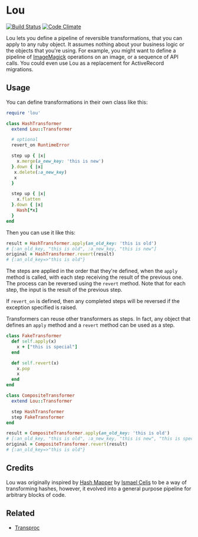 Lou
===

[![Build Status](https://travis-ci.org/iainbeeston/lou.svg?branch=master)](https://travis-ci.org/iainbeeston/lou)
[![Code Climate](https://codeclimate.com/github/iainbeeston/lou/badges/gpa.svg)](https://codeclimate.com/github/iainbeeston/lou)

Lou lets you define a pipeline of reversible transformations, that you can apply to any ruby object. It assumes nothing about your business logic or the objects that you're using. For example, you might want to define a pipeline of [ImageMagick](http://www.imagemagick.org) operations on an image, or a sequence of API calls. You could even use Lou as a replacement for ActiveRecord migrations.

Usage
-----

You can define transformations in their own class like this:

~~~ruby
require 'lou'

class HashTransformer
  extend Lou::Transformer

  # optional
  revert_on RuntimeError

  step up { |x|
    x.merge(a_new_key: 'this is new')
  }.down { |x|
   x.delete(:a_new_key)
   x
  }

  step up { |x|
    x.flatten
  }.down { |x|
    Hash[*x]
  }
end
~~~

Then you can use it like this:

~~~ruby
result = HashTransformer.apply(an_old_key: 'this is old')
# [:an_old_key, "this is old", :a_new_key, "this is new"]
original = HashTransformer.revert(result)
# {:an_old_key=>"this is old"}
~~~

The steps are applied in the order that they're defined, when the `apply` method is called, with each step receiving the result of the previous one. The process can be reversed using the `revert` method. Note that for each step, the input is the result of the previous step.

If `revert_on` is defined, then any completed steps will be reversed if the exception specified is raised.

Transformers can reuse other transformers as steps. In fact, any object that defines an `apply` method and a `revert` method can be used as a step.

~~~ruby
class FakeTransformer
  def self.apply(x)
    x + ["this is special"]
  end

  def self.revert(x)
    x.pop
    x
  end
end

class CompositeTransformer
  extend Lou::Transformer

  step HashTransformer
  step FakeTransformer
end

result = CompositeTransformer.apply(an_old_key: 'this is old')
# [:an_old_key, "this is old", :a_new_key, "this is new", "this is special"]
original = CompositeTransformer.revert(result)
# {:an_old_key=>"this is old"}
~~~

Credits
-------

Lou was originally inspired by [Hash Mapper](http://github.com/ismasan) by [Ismael Celis](http://github.com/ismasan) to be a way of transforming hashes, however, it evolved into a general purpose pipeline for arbitrary blocks of code.

Related
-------

* [Transproc](https://github.com/solnic/transproc)
